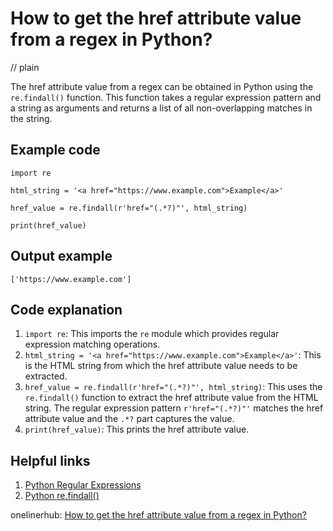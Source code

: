 # How to get the href attribute value from a regex in Python?
// plain

The href attribute value from a regex can be obtained in Python using the `re.findall()` function. This function takes a regular expression pattern and a string as arguments and returns a list of all non-overlapping matches in the string.

## Example code

```
import re

html_string = '<a href="https://www.example.com">Example</a>'

href_value = re.findall(r'href="(.*?)"', html_string)

print(href_value)
```

## Output example

```
['https://www.example.com']
```

## Code explanation


1. `import re`: This imports the `re` module which provides regular expression matching operations.
2. `html_string = '<a href="https://www.example.com">Example</a>'`: This is the HTML string from which the href attribute value needs to be extracted.
3. `href_value = re.findall(r'href="(.*?)"', html_string)`: This uses the `re.findall()` function to extract the href attribute value from the HTML string. The regular expression pattern `r'href="(.*?)"'` matches the href attribute value and the `.*?` part captures the value.
4. `print(href_value)`: This prints the href attribute value.

## Helpful links

1. [Python Regular Expressions](https://docs.python.org/3/library/re.html)
2. [Python re.findall()](https://docs.python.org/3/library/re.html#re.findall)

onelinerhub: [How to get the href attribute value from a regex in Python?](https://onelinerhub.com/python-regex/how-to-get-the-href-attribute-value-from-a-regex-in-python)